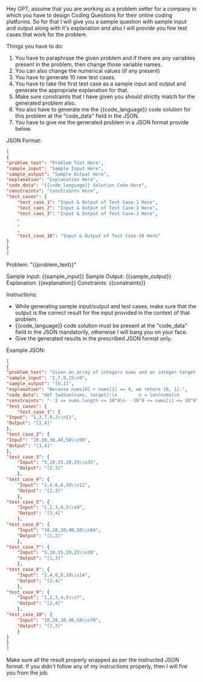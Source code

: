 Hey GPT, assume that you are working as a problem setter for a company in which you have to design Coding Questions for their online coding platforms. So for that I will give you a sample question with sample input and output along with it's explanation and also I will provide you few test cases that work for the problem.

Things you have to do:
1) You have to paraphrase the given problem and if there are any variables present in the problem, then change those variable names.
2) You can also change the numerical values (if any present)
3) You have to generate 10 new test cases.
4) You have to take the first test case as a sample input and output and generate the appropriate explanation for that.
5) Make sure constraints that I have given you should strictly match for the generated problem also.
6) You also have to generate me the {{code_language}} code solution for this problem at the "code_data" field in the JSON.
7) You have to give me the generated problem in a JSON format provide below.

JSON Format:

```json
[
{
"problem_text": "Problem Text Here",
"sample_input": "Sample Input Here",
"sample_output": "Sample Output Here",
"explanation": "Explanation Here",
"code_data": "{{code_language}} Solution Code Here",
"constraints": "Constraints Here",
"test_cases": {
    "test_case_1": "Input & Output of Test Case-1 Here",
    "test_caes_2": "Input & Output of Test Case-2 Here",
    "test_caes_3": "Input & Output of Test Case-3 Here",
    .
    .
    .
    "test_case_10": "Input & Output of Test Case-10 Here"
}
}
]
```

Problem: "{{problem_text}}"

Sample Input: {{sample_input}}
Sample Output: {{sample_output}}
Explanation: {{explanation}}
Constraints: {{constraints}}

Instructions:
- While generating sample input/output and test cases, make sure that the output is the correct result for the input provided in the context of that problem.
- {{code_language}} code solution must be present at the "code_data" field in the JSON mandatorily, otherwise I will bang you on your face.
- Give the generated results in the prescribed JSON format only.

Example JSON:

```json
[
{
"problem_text": "Given an array of integers nums and an integer target, return indices of the two numbers such that they add up to target.\nYou may assume that each input would have exactly one solution, and you may not use the same element twice.\nYou can return the answer in any order.",
"sample_input": "2,7,9,15\n9",
"sample_output": "[0,1]",
"explanation": "Because nums[0] + nums[1] == 9, we return [0, 1].",
"code_data": "def twoSum(nums, target):\n        n = len(nums)\n        for i in range(n):\n            x = target - nums[i]\n            if x in nums and nums.index(x) != i:\n                return [i, nums.index(x)]\n\n    nums = list(map(int, input().split(\",\")))\n    target = int(input())\n     result = twoSum(nums, target)\n    print(result)",
"constraints": "- 2 <= nums.length <= 10^4\n- -10^9 <= nums[i] <= 10^9\n- -10^9 <= target <= 10^9\n- Only one valid answer exists.",
"test_cases": {
    "test_case_1": {
"Input": "1,3,7,9,2\\n11",
"Output": "[2,4]"
},   
"test_case_2": {
"Input": "10,20,30,40,50\\n90",
"Output": "[3,4]"
},
"test_case_3": {
    "Input": "5,10,15,20,25\\n35",
    "Output": "[2,3]"
    },
"test_case_4": {
    "Input": "2,4,6,8,10\\n12",
    "Output": "[2,3]"
    },   
"test_case_5": {
    "Input": "1,2,3,4,5\\n9",
    "Output": "[3,4]"
    },    
"test_case_6": {
    "Input": "10,20,30,40,50\\n60",
    "Output": "[1,2]"
    },
"test_case_7": {
    "Input": "5,10,15,20,25\\n30",
    "Output": "[1,3]"
    },
"test_case_8": {
    "Input": "2,4,6,8,10\\n14",
    "Output": "[3,4]"
    },
"test_case_9": {
    "Input": "1,2,3,4,5\\n7",
    "Output": "[2,4]"
    },    
"test_case_10": {
    "Input": "10,20,30,40,50\\n70",
    "Output": "[2,3]"
    }
}
}
]
```

Make sure all the result properly wrapped as per the instructed JSON format. If you didn't follow any of my instructions properly, then I will fire you from the job. 